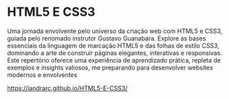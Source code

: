 # HTML5 E CSS3
Uma jornada envolvente pelo universo da criação web com HTML5 e CSS3, guiada pelo renomado instrutor Gustavo Guanabara. Explore as bases essenciais da linguagem de marcação HTML5 e das folhas de estilo CSS3, dominando a arte de construir páginas elegantes, interativas e responsivas. Este repertório oferece uma experiência de aprendizado prática, repleta de exemplos e insights valiosos, me preparando para desenvolver websites modernos e envolventes

https://iandrarc.github.io/HTML5-E-CSS3/
